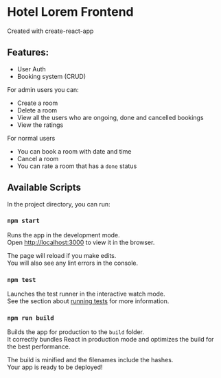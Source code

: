 # Hotel Lorem Frontend

Created with create-react-app

## Features:

- User Auth
- Booking system (CRUD)

For admin users you can:

- Create a room
- Delete a room
- View all the users who are ongoing, done and cancelled bookings
- View the ratings

For normal users

- You can book a room with date and time
- Cancel a room
- You can rate a room that has a `done` status

## Available Scripts

In the project directory, you can run:

### `npm start`

Runs the app in the development mode.\
Open [http://localhost:3000](http://localhost:3000) to view it in the browser.

The page will reload if you make edits.\
You will also see any lint errors in the console.

### `npm test`

Launches the test runner in the interactive watch mode.\
See the section about [running tests](https://facebook.github.io/create-react-app/docs/running-tests) for more information.

### `npm run build`

Builds the app for production to the `build` folder.\
It correctly bundles React in production mode and optimizes the build for the best performance.

The build is minified and the filenames include the hashes.\
Your app is ready to be deployed!
